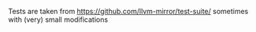 Tests are taken from 
https://github.com/llvm-mirror/test-suite/
sometimes with (very) small modifications 
